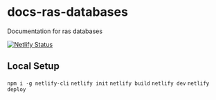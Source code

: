 # docs-ras-databases

Documentation for ras databases

[![Netlify Status](https://api.netlify.com/api/v1/badges/879cd9f0-072c-4e19-bbbf-97895562e985/deploy-status)](https://app.netlify.com/sites/docs-ras-databases/deploys)

## Local Setup

`npm i -g netlify-cli`
`netlify init`
`netlify build`
`netlify dev`
`netlify deploy`

